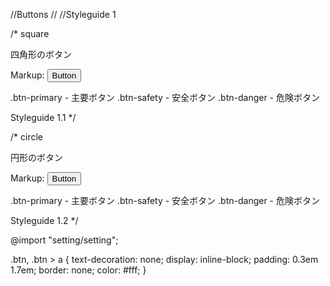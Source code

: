 //Buttons
//
//Styleguide 1

/*
square

四角形のボタン

Markup:
<button class="btn {{modifier_class}}">Button</button>

.btn-primary - 主要ボタン
.btn-safety - 安全ボタン
.btn-danger - 危険ボタン

Styleguide 1.1
*/


/*
circle

円形のボタン

Markup:
<button class="btn {{modifier_class}} btn-circle">Button</button>

.btn-primary - 主要ボタン
.btn-safety - 安全ボタン
.btn-danger - 危険ボタン

Styleguide 1.2
*/

@import "setting/setting";

.btn,
.btn > a {
	text-decoration: none;
	display: inline-block;
	padding: 0.3em 1.7em;
	border: none;
	color: #fff;
}
